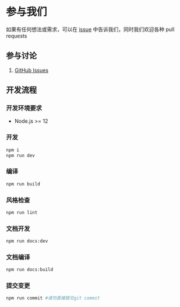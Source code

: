 # 参与我们

如果有任何想法或需求，可以在 [issue](https://github.com/CaoMeiYouRen/super-search-hub/issues) 中告诉我们，同时我们欢迎各种 pull requests

## 参与讨论

1.  [GitHub Issues](https://github.com/CaoMeiYouRen/super-search-hub/issues)

## 开发流程

### 开发环境要求

-   Node.js >= 12 

### 开发

```sh
npm i
npm run dev
```

### 编译

```sh
npm run build
```

### 风格检查

```sh
npm run lint
```

### 文档开发

```sh
npm run docs:dev
```

### 文档编译

```sh
npm run docs:build
```

### 提交变更

```sh
npm run commit #请勿直接提交git commit
```

